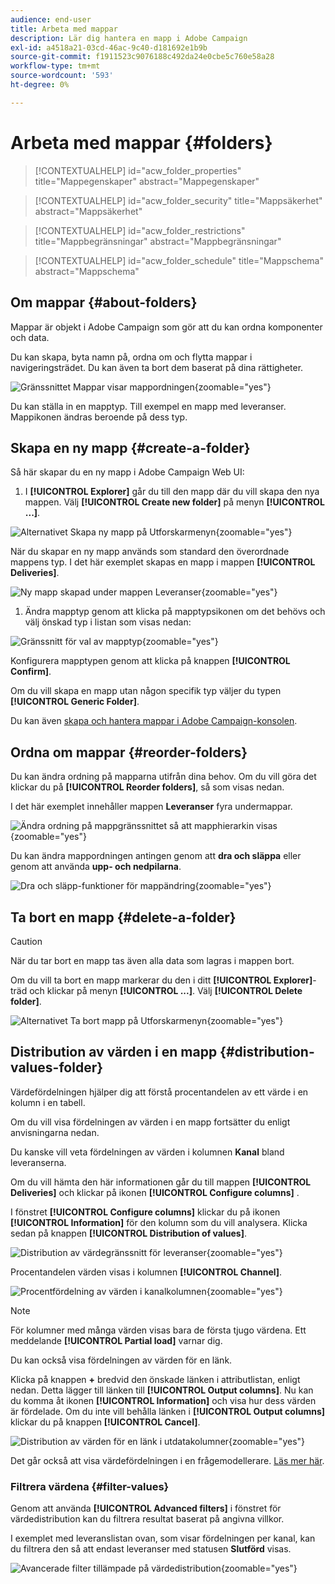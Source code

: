 ```yaml
---
audience: end-user
title: Arbeta med mappar
description: Lär dig hantera en mapp i Adobe Campaign
exl-id: a4518a21-03cd-46ac-9c40-d181692e1b9b
source-git-commit: f1911523c9076188c492da24e0cbe5c760e58a28
workflow-type: tm+mt
source-wordcount: '593'
ht-degree: 0%

---
```


# Arbeta med mappar {#folders}

>[!CONTEXTUALHELP]
>id="acw_folder_properties"
>title="Mappegenskaper"
>abstract="Mappegenskaper"

>[!CONTEXTUALHELP]
>id="acw_folder_security"
>title="Mappsäkerhet"
>abstract="Mappsäkerhet"

>[!CONTEXTUALHELP]
>id="acw_folder_restrictions"
>title="Mappbegränsningar"
>abstract="Mappbegränsningar"

>[!CONTEXTUALHELP]
>id="acw_folder_schedule"
>title="Mappschema"
>abstract="Mappschema"

## Om mappar {#about-folders}

Mappar är objekt i Adobe Campaign som gör att du kan ordna komponenter och data.

Du kan skapa, byta namn på, ordna om och flytta mappar i navigeringsträdet. Du kan även ta bort dem baserat på dina rättigheter.

![Gränssnittet Mappar visar mappordningen](assets/folders.png){zoomable="yes"}

Du kan ställa in en mapptyp. Till exempel en mapp med leveranser. Mappikonen ändras beroende på dess typ.

## Skapa en ny mapp {#create-a-folder}

Så här skapar du en ny mapp i Adobe Campaign Web UI:

1. I **[!UICONTROL Explorer]** går du till den mapp där du vill skapa den nya mappen. Välj **[!UICONTROL Create new folder]** på menyn **[!UICONTROL ...]**.

![Alternativet Skapa ny mapp på Utforskarmenyn](assets/folder_create.png){zoomable="yes"}

När du skapar en ny mapp används som standard den överordnade mappens typ. I det här exemplet skapas en mapp i mappen **[!UICONTROL Deliveries]**.

![Ny mapp skapad under mappen Leveranser](assets/folder_new.png){zoomable="yes"}

1. Ändra mapptyp genom att klicka på mapptypsikonen om det behövs och välj önskad typ i listan som visas nedan:

![Gränssnitt för val av mapptyp](assets/folder_type.png){zoomable="yes"}

Konfigurera mapptypen genom att klicka på knappen **[!UICONTROL Confirm]**.

Om du vill skapa en mapp utan någon specifik typ väljer du typen **[!UICONTROL Generic Folder]**.

Du kan även [skapa och hantera mappar i Adobe Campaign-konsolen](https://experienceleague.adobe.com/en/docs/campaign/campaign-v8/config/configuration/folders-and-views).

## Ordna om mappar {#reorder-folders}

Du kan ändra ordning på mapparna utifrån dina behov. Om du vill göra det klickar du på **[!UICONTROL Reorder folders]**, så som visas nedan.

I det här exemplet innehåller mappen **Leveranser** fyra undermappar.

![Ändra ordning på mappgränssnittet så att mapphierarkin visas](assets/folder-reorder.png){zoomable="yes"}

Du kan ändra mappordningen antingen genom att **dra och släppa** eller genom att använda **upp- och nedpilarna**.

![Dra och släpp-funktioner för mappändring](assets/folder-draganddrop.png){zoomable="yes"}

## Ta bort en mapp {#delete-a-folder}

>[!CAUTION]
>
>När du tar bort en mapp tas även alla data som lagras i mappen bort.

Om du vill ta bort en mapp markerar du den i ditt **[!UICONTROL Explorer]**-träd och klickar på menyn **[!UICONTROL ...]**. Välj **[!UICONTROL Delete folder]**.

![Alternativet Ta bort mapp på Utforskarmenyn](assets/folder_delete.png){zoomable="yes"}

## Distribution av värden i en mapp {#distribution-values-folder}

Värdefördelningen hjälper dig att förstå procentandelen av ett värde i en kolumn i en tabell.

Om du vill visa fördelningen av värden i en mapp fortsätter du enligt anvisningarna nedan.

Du kanske vill veta fördelningen av värden i kolumnen **Kanal** bland leveranserna.

Om du vill hämta den här informationen går du till mappen **[!UICONTROL Deliveries]** och klickar på ikonen **[!UICONTROL Configure columns]** .

I fönstret **[!UICONTROL Configure columns]** klickar du på ikonen **[!UICONTROL Information]** för den kolumn som du vill analysera. Klicka sedan på knappen **[!UICONTROL Distribution of values]**.

![Distribution av värdegränssnitt för leveranser](assets/values_deliveries.png){zoomable="yes"}

Procentandelen värden visas i kolumnen **[!UICONTROL Channel]**.

![Procentfördelning av värden i kanalkolumnen](assets/values_percentage.png){zoomable="yes"}

>[!NOTE]
>
>För kolumner med många värden visas bara de första tjugo värdena. Ett meddelande **[!UICONTROL Partial load]** varnar dig.

Du kan också visa fördelningen av värden för en länk.

Klicka på knappen **+** bredvid den önskade länken i attributlistan, enligt nedan. Detta lägger till länken till **[!UICONTROL Output columns]**. Nu kan du komma åt ikonen **[!UICONTROL Information]** och visa hur dess värden är fördelade. Om du inte vill behålla länken i **[!UICONTROL Output columns]** klickar du på knappen **[!UICONTROL Cancel]**.

![Distribution av värden för en länk i utdatakolumner](assets/values_link.png){zoomable="yes"}

Det går också att visa värdefördelningen i en frågemodellerare. [Läs mer här](../query/build-query.md#distribution-of-values-in-a-query).

### Filtrera värdena {#filter-values}

Genom att använda **[!UICONTROL Advanced filters]** i fönstret för värdedistribution kan du filtrera resultat baserat på angivna villkor.

I exemplet med leveranslistan ovan, som visar fördelningen per kanal, kan du filtrera den så att endast leveranser med statusen **Slutförd** visas.

![Avancerade filter tillämpade på värdedistribution](assets/values_filter.png){zoomable="yes"}